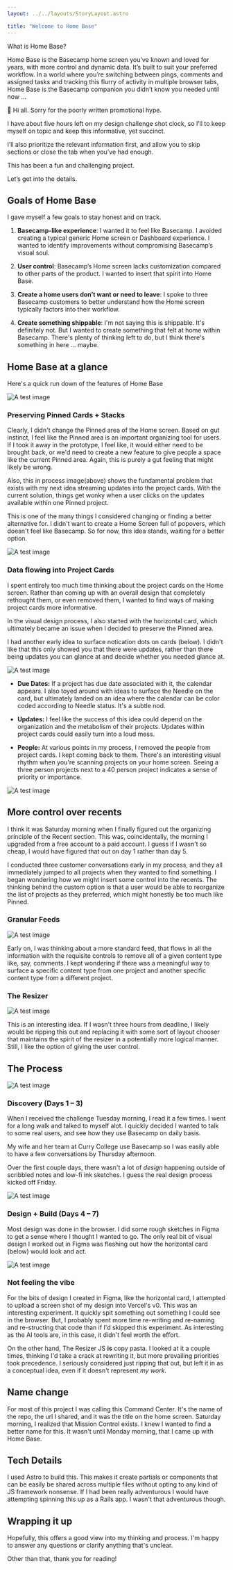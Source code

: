 ```yaml
---
layout: ../../layouts/StoryLayout.astro

title: "Welcome to Home Base"
---
```


What is Home Base?

Home Base is the Basecamp home screen you’ve known and loved for years, with more control and dynamic data. It’s built to suit your preferred workflow. In a world where you’re switching between pings, comments and assigned tasks and tracking this flurry of activity in multiple browser tabs, Home Base is the Basecamp companion you didn’t know you needed until now ...

👋 Hi all. Sorry for the poorly written promotional hype.

I have about five hours left on my design challenge shot clock, so I’ll to keep myself on topic and keep this informative, yet succinct.

I’ll also prioritize the relevant information first, and allow you to skip sections or close the tab when you’ve had enough.

This has been a fun and challenging project.

Let’s get into the details.

## Goals of Home Base

I gave myself a few goals to stay honest and on track.

1. **Basecamp-like experience**: I wanted it to feel like Basecamp. I avoided creating a typical generic Home screen or Dashboard experience. I wanted to identify improvements without compromising Basecamp’s visual soul.

2. **User control**: Basecamp’s Home screen lacks customization compared to other parts of the product. I wanted to insert that spirit into Home Base.

3. **Create a home users don’t want or need to leave**: I spoke to three Basecamp customers to better understand how the Home screen typically factors into their workflow.

4. **Create something shippable**: I'm not saying this is shippable. It's definitely not. But I wanted to create something that felt at home within Basecamp. There's plenty of thinking left to do, but I think there's something in here ... maybe.

## Home Base at a glance

Here's a quick run down of the features of Home Base

![ A test image](../../images/dumb-decision.png)

### Preserving Pinned Cards + Stacks

Clearly, I didn't change the Pinned area of the Home screen. Based on gut instinct, I feel like the Pinned area is an important organizing tool for users. If I took it away in the prototype, I feel like, it would either need to be brought back, or we'd need to create a new feature to give people a space like the current Pinned area. Again, this is purely a gut feeling that might likely be wrong.

Also, this in process image(above) shows the fundamental problem that exists with my next idea streaming updates into the project cards. With the current solution, things get wonky when a user clicks on the updates available within one Pinned project.

This is one of the many things I considered changing or finding a better alternative for. I didn't want to create a Home Screen full of popovers, which doesn't feel like Basecamp. So for now, this idea stands, waiting for a better option.

![ A test image](../../images/dynamic-card.png)

### Data flowing into Project Cards

I spent entirely too much time thinking about the project cards on the Home screen. Rather than coming up with an overall design that completely rethought them, or even removed them, I wanted to find ways of making project cards more informative.

In the visual design process, I also started with the horizontal card, which ultimately became an issue when I decided to preserve the Pinned area.

I had another early idea to surface notication dots on cards (below). I didn't like that this only showed you that there were updates, rather than there being updates you can glance at and decide whether you needed glance at.

![ A test image](../../images/card-notification.png)

- **Due Dates:** If a project has due date associated with it, the calendar appears. I also toyed around with ideas to surface the Needle on the card, but ultimately landed on an idea where the calendar can be color coded according to Needle status. It's a subtle nod.

- **Updates:** I feel like the success of this idea could depend on the organization and the metabolism of their projects. Updates within project cards could easily turn into a loud mess.

- **People:** At various points in my process, I removed the people from project cards. I kept coming back to them. There's an interesting visual rhythm when you're scanning projects on your home screen. Seeing a three person projects next to a 40 person project indicates a sense of priority or importance.

![ A test image](../../images/recent-control.png)

## More control over recents

I think it was Saturday morning when I finally figured out the organizing principle of the Recent section. This was, coincidentally, the morning I upgraded from a free account to a paid account. I guess if I wasn't so cheap, I would have figured that out on day 1 rather than day 5.

I conducted three customer conversations early in my process, and they all immediately jumped to all projects when they wanted to find something. I began wondering how we might insert some control into the recents. The thinking behind the custom option is that a user would be able to reorganize the list of projects as they preferred, which might honestly be too much like Pinned.

### Granular Feeds

![ A test image](../../images/feed.png)

Early on, I was thinking about a more standard feed, that flows in all the information with the requisite controls to remove all of a given content type like, say, comments. I kept wondering if there was a meaningful way to surface a specific content type from one project and another specific content type from a different project.

### The Resizer

![ A test image](../../images/resizer.png)

This is an interesting idea. If I wasn't three hours from deadline, I likely would be ripping this out and replacing it with some sort of layout chooser that maintains the spirit of the resizer in a potentially more logical manner. Still, I like the option of giving the user control.

## The Process

![ A test image](../../images/challenge-with-notes.png)

### Discovery (Days 1 – 3)

When I received the challenge Tuesday morning, I read it a few times. I went for a long walk and talked to myself alot. I quickly decided I wanted to talk to some real users, and see how they use Basecamp on daily basis.

My wife and her team at Curry College use Basecamp so I was easily able to have a few conversations by Thursday afternoon.

Over the first couple days, there wasn't a lot of _design_ happening outside of scribbled notes and low-fi ink sketches. I guess the real design process kicked off Friday.

![ A test image](../../images/sketches-notes.png)

### Design + Build (Days 4 – 7)

Most design was done in the browser. I did some rough sketches in Figma to get a sense where I thought I wanted to go. The only real bit of visual design I worked out in Figma was fleshing out how the horizontal card (below) would look and act.

![ A test image](../../images/horizontal-card.png)

### Not feeling the vibe

For the bits of design I created in Figma, like the horizontal card, I attempted to upload a screen shot of my design into Vercel's v0. This was an interesting experiment. It quickly spit something out something I could see in the browser. But, I probably spent more time re-writing and re-naming and re-structing that code than if I'd skipped this experiment. As interesting as the AI tools are, in this case, it didn't feel worth the effort.

On the other hand, The Resizer JS **is** copy pasta. I looked at it a couple times, thinking I'd take a crack at rewriting it, but more prevailing priorities took precedence. I seriously considered just ripping that out, but left it in as a conceptual idea, even if it doesn't represent _my work_.

## Name change

For most of this project I was calling this Command Center. It's the name of the repo, the url I shared, and it was the title on the home screen. Saturday morning, I realized that Mission Control exists. I knew I wanted to find a better name for this. It wasn't until Monday morning, that I came up with Home Base.

## Tech Details

I used Astro to build this. This makes it create partials or components that can be easily be shared across multiple files without opting to any kind of JS framework nonsense. If I had been really adventurous I would have attempting spinning this up as a Rails app. I wasn't that adventurous though.

## Wrapping it up

Hopefully, this offers a good view into my thinking and process. I'm happy to answer any questions or clarify anything that's unclear.

Other than that, thank you for reading!
